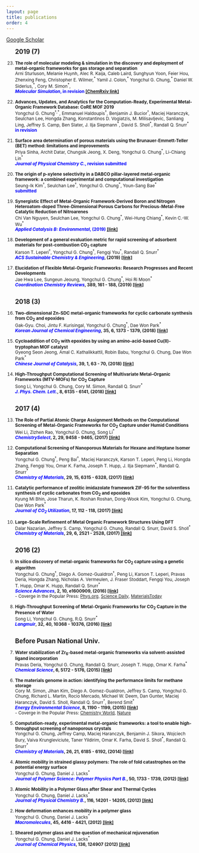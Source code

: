 ```yaml
---
layout: page
title: publications
order: 4
---
```

<a href="https://scholar.google.co.kr/citations?hl=en&user=1bRl4o4AAAAJ&view_op=list_works&sortby=pubdate">Google Scholar </a>
<br>
<ol reversed>

<b><big>2019 (7) </big></b>

<small>

<li><b>The role of molecular modeling & simulation in the discovery and deployment of metal-organic frameworks for gas storage and separation</b>
<br>Arni Sturluson, Melanie Huynh, Alec R. Kaija, Caleb Laird, Sunghyun Yoon, Feier Hou, Zhenxing Feng, Christopher E. Wilmer,<sup>*</sup> Yamil J. Colon,<sup>*</sup> Yongchul G. Chung,<sup>*</sup> Daniel W. Siderius,<sup>*</sup>, Cory M. Simon<sup>*</sup>,
<br><span style="color:blue"><b><i>Molecular Simulation</i>, in revision <a href="https://chemrxiv.org/articles/The_Role_of_Molecular_Modeling_Simulation_in_the_Discovery_and_Deployment_of_Metal-Organic_Frameworks_for_Gas_Storage_and_Separation/7854980">[ChemRxiv link]</a></b></span></li>
<br>
<li><b>Advances, Updates, and Analytics for the Computation-Ready, Experimental Metal-Organic Framework Database: CoRE MOF 2019</b>
<br>Yongchul G. Chung<sup>†,*</sup>, Emmanuel Haldoupis<sup>†</sup>, Benjamin J. Bucior<sup>†</sup>, Maciej Haranczyk, Seulchan Lee, Hongda Zhang, Konstantinos D. Vogiatzis, M. Milisavljevic, Sanliang Ling, Jeffrey S. Camp, Ben Slater, J. Ilja Siepmann<sup>*</sup>, David S. Sholl<sup>*</sup>, Randall Q. Snurr<sup>*</sup>
<br><span style="color:blue"><b>in revision</b></span></li>
<br>
<li><b>Surface area determination of porous materials using the Brunauer-Emmett-Teller (BET) method: limitations and improvements</b>
<br>Priya Sinha, Archit Datar, Chungsik Jeong, X. Deng, Yongchul G. Chung<sup>*</sup>, Li-Chiang Lin<sup>*</sup>
<br><span style="color:blue"><b><i>Journal of Physical Chemistry C.</i>, revision submitted</b></span></li>
<br>
<li><b>The origin of p-xylene selectivity in a DABCO pillar-layered metal-organic framework: a combined experimental and computational investigation</b>
<br>Seung-Ik Kim<sup>†</sup>, Seulchan Lee<sup>†</sup>, Yongchul G. Chung<sup>*</sup>, Youn-Sang Bae<sup>*</sup>
<br><span style="color:blue"><b>submitted</b></span></li>
<br>
<li><b>Synergistic Effect of Metal-Organic Framework-Derived Boron and Nitrogen Heteroatom-doped Three-Dimensional Porous Carbons for Precious-Metal-Free Catalytic Reduction of Nitroarenes</b>
<br>Chi Van Nguyen, Seulchan Lee, Yongchul G. Chung<sup>*</sup>, Wei-Hung Chiang<sup>*</sup>, Kevin C.-W. Wu<sup>*</sup>
<br><span style="color:blue"><b><i>Applied Catalysis B: Environmental</i>, (2019) <a href="https://www.sciencedirect.com/science/article/pii/S0926337319306344">[link]</a></b></span>
</li>
<br>
<li><b>Development of a general evaluation metric for rapid screening of adsorbent materials for post-combustion CO<sub>2</sub> capture</b>
<br>Karson T. Leperi<sup>†</sup>, Yongchul G. Chung<sup>†</sup>, Fengqi You<sup>*</sup>, Randall Q. Snurr<sup>*</sup>
<br><span style="color:blue"><b><i>ACS Sustainable Chemistry & Engineering</i></span>, (2019) <a href="https://pubs.acs.org/doi/10.1021/acssuschemeng.9b01418">[link]</a></b></li>
<br>
<li><b>Elucidation of Flexible Metal-Organic Frameworks: Research Progresses and Recent Developments</b>
<br>Jae Hwa Lee, Sungeun Jeoung, Yongchul G. Chung<sup>*</sup>, Hoi Ri Moon<sup>*</sup>
<br><span style="color:blue"><b><i>Coordination Chemistry Reviews</i></span>, 389, 161 - 188, (2019) <a href="https://doi.org/10.1016/j.ccr.2019.03.008">[link]</a></b></li>
<br>
</small>

<b><big>2018 (3)</big></b>

<small>
<li><b>Two-dimensional Zn-SDC metal-organic frameworks for cyclic carbonate synthesis from CO<sub>2</sub> and epoxides</b>
<br>Gak-Gyu. Choi, Jintu F. Kurisingal, Yongchul G. Chung<sup>*</sup>, Dae Won Park<sup>*</sup>
<br><span style="color:blue"><b><i>Korean Journal of Chemical Engineering</i></span>, 35, 6, 1373 - 1379, (2018) <a href="https://doi.org/10.1007/s11814-018-0023-y">[link]</a></b></li>
<br>
<li><b>Cycloaddition of CO<sub>2</sub> with epoxides by using an amino-acid-based Cu(II)-tryptophan MOF catalyst</b>
<br>Gyeong Seon Jeong, Amal C. Kathalikkattil, Robin Babu, Yongchul G. Chung, Dae Won Park<sup>*</sup>
<br><span style="color:blue"><b><i>Chinese Journal of Catalysis</i></span>, 39, 1, 63 - 70, (2018) <a href="http://www.cjcatal.org/EN/abstract/abstract22354.shtml">[link]</a></b></li>
<br>
<li><b>High-Throughput Computational Screening of Multivariate Metal–Organic Frameworks (MTV-MOFs) for CO<sub>2</sub> Capture</b>
<br>Song Li, Yongchul G. Chung, Cory M. Simon, Randall Q. Snurr<sup>*</sup>
<br><span style="color:blue"><b><i>J. Phys. Chem. Lett.</i></span>, 8, 6135 - 6141, (2018) <a href="http://pubs.acs.org/doi/10.1021/acs.jpclett.7b02700">[link]</a></b></li>
<br>
</small>

<b><big>2017 (4)</big></b>

<small>
<li><b>The Role of Partial Atomic Charge Assignment Methods on the Computational Screening of Metal-Organic Frameworks for CO<sub>2</sub> Capture under Humid Conditions</b>
<br>Wei Li, Zizhen Rao, Yongchul G. Chung, Song Li<sup>*</sup>
<br><span style="color:blue"><b><i>ChemistrySelect</i></span>, 2, 29, 9458 - 9465, (2017) <a href="http://onlinelibrary.wiley.com/doi/10.1002/slct.201701934/abstract">[link]</a></b></li>
<br>
<li><b>Computational Screening of Nanoporous Materials for Hexane and Heptane Isomer Separation</b>
<br>Yongchul G. Chung<sup>†</sup>, Peng Bai<sup>†</sup>, Maciej Haranczyk, Karson T. Leperi, Peng Li, Hongda Zhang, Fengqi You, Omar K. Farha, Joseph T. Hupp, J. Ilja Siepmann<sup>*</sup>, Randall Q. Snurr<sup>*</sup>
<br><span style="color:blue"><b><i>Chemistry of Materials</i></span>, 29, 15, 6315 - 6328, (2017) <a href="http://pubs.acs.org/doi/10.1021/acs.chemmater.7b01565">[link]</a></b></li>
<br>
<li><b>Catalytic performance of zeolitic imidazolate framework ZIF-95 for the solventless synthesis of cyclic carbonates from CO<sub>2</sub> and epoxides</b>
<br>Kyung Mi Bhin, Jose Tharun, K. Roshan Roshan, Dong-Wook Kim, Yongchul G. Chung, Dae Won Park<sup>*</sup>
<br><span style="color:blue"><b><i>Journal of CO<sub>2</sub> Utilization</i></span>, 17, 112 - 118, (2017) <a href="http://www.sciencedirect.com/science/article/pii/S2212982016300634">[link]</a></b></li>
<br>
<li><b>Large-Scale Refinement of Metal Organic Framework Structures Using DFT</b>
<br>Dalar Nazarian, Jeffrey S. Camp, Yongchul G. Chung, Randall Q. Snurr, David S. Sholl<sup>*</sup>
<br><span style="color:blue"><b><i>Chemistry of Materials</i></span>, 29, 6, 2521 - 2528, (2017) <a href="http://pubs.acs.org/doi/abs/10.1021/acs.chemmater.6b04226">[link]</a></b></li>
<br>
</small>

<b><big>2016 (2)</big></b>

<small>
<li><b>In silico discovery of metal-organic frameworks for CO<sub>2</sub> capture using a genetic algorithm</b>
<br>Yongchul G. Chung<sup>†</sup>, Diego A. Gomez-Gualdron<sup>†</sup>, Peng Li, Karson T. Leperi, Pravas Deria, Hongda Zhang, Nicholas A. Vermeulen, J. Fraser Stoddart, Fengqi You, Joseph T. Hupp, Omar K. Hupp, Randall Q. Snurr<sup>*</sup>
<br><span style="color:blue"><b><i>Science Advances</i></span>, 2, 10, e1600909, (2016) <a href="http://advances.sciencemag.org/content/2/10/e1600909">[link]</a></b></li>
- Coverge in the Popular Press: <a href="http://phys.org/news/2016-10-genetic-algorithm-rapidly-candidates-pre-combustion.html">Phys.org</a>, <a href="https://www.sciencedaily.com/releases/2016/10/161017112102.htm">Science Daily</a>, <a href="http://www.materialstoday.com/computation-theory/news/way-to-identify-best-mof-for-the-job/">MaterialsToday </a><br>
<br>
<li><b>High-Throughput Screening of Metal-Organic Frameworks for CO<sub>2</sub> Capture in the Presence of Water</b>
<br>Song Li, Yongchul G. Chung, R.Q. Snurr<sup>*</sup>
<br><span style="color:blue"><b><i>Langmuir</i></span>, 32, 40, 10368 - 10376, (2016) <a href="http://pubs.acs.org/doi/abs/10.1021/acs.langmuir.6b02803">[link]</a></b></li>
<br>
</small>

<b><big>Before Pusan National Univ.</big></b>

<small>
<li><b>Water stabilization of Zr<sub>6</sub>-based metal-organic frameworks via solvent-assisted ligand incorporation</b>
<br>Pravas Deria, Yongchul G. Chung, Randall Q. Snurr, Joseph T. Hupp, Omar K. Farha<sup>*</sup>
<br><span style="color:blue"><b><i>Chemical Science</i></span>, 6, 5172 - 5176, (2015) <a href="http://dx.doi.org/10.1039/C5SC01784J">[link]</a></b></li>
<br>
<li><b>The materials genome in action: identifying the performance limits for methane storage</b>
<br>Cory M. Simon, Jihan Kim, Diego A. Gomez-Gualdron, Jeffrey S. Camp, Yongchul G. Chung, Richard L. Martin, Rocio Mercado, Michael W. Deem, Dan Gunter, Maciej Haranczyk, David S. Sholl, Randall Q. Snurr<sup>*</sup>, Berend Smit<sup>*</sup>
<br><span style="color:blue"><b><i>Energy Environmental Science</i></span>, 8, 1190 - 1199, (2015) <a href="http://dx.doi.org/10.1039/C4EE03515A">[link]</a></b>
<br>- Coverge in the Popular Press: <a href="https://www.chemistryworld.com/research/nanoporous-methane-storage-an-impossible-target/8272.article">Chemistry World</a>, <a href="http://www.nature.com/news/can-artificial-intelligence-create-the-next-wonder-material-1.19850">Nature</a></li>
<br>
<li><b>Computation-ready, experimental metal-organic frameworks: a tool to enable high-throughput screening of nanoporous crystals</b>
<br>Yongchul G. Chung, Jeffrey Camp, Maciej Haranczyk, Benjamin J. Sikora, Wojciech Bury, Vaiva Krungleviciute, Taner Yildirim, Omar K. Farha, David S. Sholl<sup>*</sup>, Randall Q. Snurr<sup>*</sup>
<br><span style="color:blue"><b><i>Chemistry of Materials</i></span>, 26, 21, 6185 - 6192, (2014) <a href="http://pubs.acs.org/doi/abs/10.1021/cm502594j">[link]</a></b></li>
<br>
<li><b>Atomic mobility in strained glassy polymers: The role of fold catastrophes on the potential energy surface</b>
<br>Yongchul G. Chung, Daniel J. Lacks<sup>*</sup>
<br><span style="color:blue"><b><i>Journal of Polymer Science: Polymer Physics Part B.</i></span>, 50, 1733 - 1739, (2012) <a href="http://onlinelibrary.wiley.com/doi/10.1002/polb.23166/full">[link]</a></b></li>
<br>
<li><b>Atomic Mobility in a Polymer Glass after Shear and Thermal Cycles</b>
<br>Yongchul G. Chung, Daniel J. Lacks<sup>*</sup>
<br><span style="color:blue"><b><i>Journal of Physical Chemistry B.</i></span>, 116, 14201 - 14205, (2012) <a href="http://pubs.acs.org/doi/abs/10.1021/jp309772f">[link]</a></b></li>
<br>
<li><b>How deformation enhances mobility in a polymer glass</b>
<br>Yongchul G. Chung, Daniel J. Lacks<sup>*</sup>
<br><span style="color:blue"><b><i>Macromolecules</i></span>, 45, 4416 - 4421, (2012) <a href="http://pubs.acs.org/doi/abs/10.1021/ma300431x">[link]</a></b></li>
<br>
<li><b>Sheared polymer glass and the question of mechanical rejuvenation</b>
<br>Yongchul G. Chung, Daniel J. Lacks<sup>*</sup>
<br><span style="color:blue"><b><i>Journal of Chemical Physics</i></span>, 136, 124907 (2012) <a href="http://scitation.aip.org/content/aip/journal/jcp/136/12/10.1063/1.3698473">[link]</a></b></li>

<br>
</small>
</ol>
